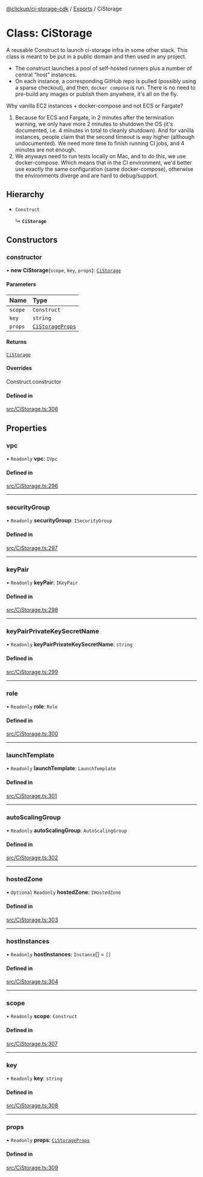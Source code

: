 [@clickup/ci-storage-cdk](../README.md) / [Exports](../modules.md) / CiStorage

# Class: CiStorage

A reusable Construct to launch ci-storage infra in some other stack. This
class is meant to be put in a public domain and then used in any project.

- The construct launches a pool of self-hosted runners plus a number of
  central "host" instances.
- On each instance, a corresponding GitHub repo is pulled (possibly using a
  sparse checkout), and then, `docker compose` is run. There is no need to
  pre-build any images or publish them anywhere, it's all on the fly.

Why vanilla EC2 instances + docker-compose and not ECS or Fargate?

1. Because for ECS and Fargate, in 2 minutes after the termination warning,
   we only have more 2 minutes to shutdown the OS (it's documented, i.e. 4
   minutes in total to cleanly shutdown). And for vanilla instances, people
   claim that the second timeout is way higher (although undocumented). We
   need more time to finish running CI jobs, and 4 minutes are not enough.
2. We anyways need to run tests locally on Mac, and to do this, we use
   docker-compose. Which means that in the CI environment, we'd better use
   exactly the same configuration (same docker-compose), otherwise the
   environments diverge and are hard to debug/support.

## Hierarchy

- `Construct`

  ↳ **`CiStorage`**

## Constructors

### constructor

• **new CiStorage**(`scope`, `key`, `props`): [`CiStorage`](CiStorage.md)

#### Parameters

| Name | Type |
| :------ | :------ |
| `scope` | `Construct` |
| `key` | `string` |
| `props` | [`CiStorageProps`](../interfaces/CiStorageProps.md) |

#### Returns

[`CiStorage`](CiStorage.md)

#### Overrides

Construct.constructor

#### Defined in

[src/CiStorage.ts:306](https://github.com/clickup/ci-storage-cdk/blob/master/src/CiStorage.ts#L306)

## Properties

### vpc

• `Readonly` **vpc**: `IVpc`

#### Defined in

[src/CiStorage.ts:296](https://github.com/clickup/ci-storage-cdk/blob/master/src/CiStorage.ts#L296)

___

### securityGroup

• `Readonly` **securityGroup**: `ISecurityGroup`

#### Defined in

[src/CiStorage.ts:297](https://github.com/clickup/ci-storage-cdk/blob/master/src/CiStorage.ts#L297)

___

### keyPair

• `Readonly` **keyPair**: `IKeyPair`

#### Defined in

[src/CiStorage.ts:298](https://github.com/clickup/ci-storage-cdk/blob/master/src/CiStorage.ts#L298)

___

### keyPairPrivateKeySecretName

• `Readonly` **keyPairPrivateKeySecretName**: `string`

#### Defined in

[src/CiStorage.ts:299](https://github.com/clickup/ci-storage-cdk/blob/master/src/CiStorage.ts#L299)

___

### role

• `Readonly` **role**: `Role`

#### Defined in

[src/CiStorage.ts:300](https://github.com/clickup/ci-storage-cdk/blob/master/src/CiStorage.ts#L300)

___

### launchTemplate

• `Readonly` **launchTemplate**: `LaunchTemplate`

#### Defined in

[src/CiStorage.ts:301](https://github.com/clickup/ci-storage-cdk/blob/master/src/CiStorage.ts#L301)

___

### autoScalingGroup

• `Readonly` **autoScalingGroup**: `AutoScalingGroup`

#### Defined in

[src/CiStorage.ts:302](https://github.com/clickup/ci-storage-cdk/blob/master/src/CiStorage.ts#L302)

___

### hostedZone

• `Optional` `Readonly` **hostedZone**: `IHostedZone`

#### Defined in

[src/CiStorage.ts:303](https://github.com/clickup/ci-storage-cdk/blob/master/src/CiStorage.ts#L303)

___

### hostInstances

• `Readonly` **hostInstances**: `Instance`[] = `[]`

#### Defined in

[src/CiStorage.ts:304](https://github.com/clickup/ci-storage-cdk/blob/master/src/CiStorage.ts#L304)

___

### scope

• `Readonly` **scope**: `Construct`

#### Defined in

[src/CiStorage.ts:307](https://github.com/clickup/ci-storage-cdk/blob/master/src/CiStorage.ts#L307)

___

### key

• `Readonly` **key**: `string`

#### Defined in

[src/CiStorage.ts:308](https://github.com/clickup/ci-storage-cdk/blob/master/src/CiStorage.ts#L308)

___

### props

• `Readonly` **props**: [`CiStorageProps`](../interfaces/CiStorageProps.md)

#### Defined in

[src/CiStorage.ts:309](https://github.com/clickup/ci-storage-cdk/blob/master/src/CiStorage.ts#L309)
